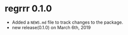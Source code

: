 # regrrr 0.1.0

* Added a `NEWS.md` file to track changes to the package.
* new release(0.1.0) on March 6th, 2019



